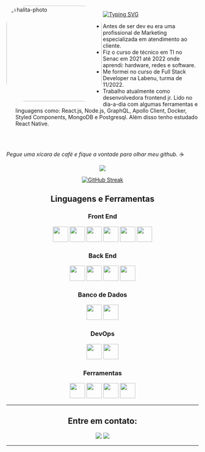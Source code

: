 
 
 <img align="left" alt="Thalita-photo" height="250" style="border-radius:50px;" src="https://user-images.githubusercontent.com/83131771/208322402-4d78f8af-3443-4937-a4ab-23ee14404a24.jpeg">

  [![Typing SVG](https://readme-typing-svg.demolab.com?font=Fira+Code&pause=1000&color=F77A10&width=435&lines=FullStack+Developer+Jr)](https://git.io/typing-svg)
  
 * Antes de ser dev eu era uma profissional de Marketing especializada em atendimento ao cliente. 
 * Fiz o curso de técnico em TI no Senac em 2021 até 2022 onde aprendi: hardware, redes e software.
 * Me formei no curso de Full Stack Developer na Labenu, turma de 11/2022.
 * Trabalho atualmente como desenvolvedora frontend jr. Lido no dia-a-dia com algumas ferramentas e linguagens como: React.js, Node.js, GraphQL, Apollo Client, Docker, Styled Components, MongoDB e Postgresql. Além disso tenho estudado React Native.
<br>
<br>

  <i>Pegue uma xícara de café e fique a vontade para olhar meu github. ☕</i>
  
  
   
<div align="center">
 <a href="https://github.com/thalitacesar/github-readme-stats"><img align="center" src="https://github-readme-stats.vercel.app/api/top-langs/?username=thalitacesar&layout=compact&theme=dark&hide_border=true" /></a> 
 
 [![GitHub Streak](https://github-readme-streak-stats.herokuapp.com/?user=thalitacesar&theme=dark)](https://git.io/streak-stats)
 </div>




<h2 align="center">Linguagens e Ferramentas</h2>
  <h3 align="center">Front End</h3>
  <p align="center">
    <img height="40" width="40" src="https://cdn.simpleicons.org/css3/ff9000" /> 
    <img height="40" width="40" src="https://cdn.simpleicons.org/html5/ff9000"/> 
    <img height="40" width="40" src="https://cdn.simpleicons.org/javascript/ff9000"/> 
    <img height="40" width="40" src="https://cdn.simpleicons.org/react/ff9000"/> 
    <img height="40" width="40" src="https://cdn.simpleicons.org/typescript/ff9000"/>    
 <img height="40" width="40" src="https://cdn.simpleicons.org/graphql/ff9000"/>    
  </p>
  
  <h3 align="center">Back End</h3>
  <p align="center">
    <img height="40" width="40" src="https://cdn.simpleicons.org/nodedotjs/ff9000"/> 
    <img height="40" width="40" src="https://cdn.simpleicons.org/express/ff9000"/>
    <img height="40" width="40" src="https://cdn.simpleicons.org/typescript/ff9000"/>    
    <img height="40" width="40" src="https://cdn.simpleicons.org/firebase/ff9000"/>    
  </p>
  
  <h3 align="center">Banco de Dados</h3>
  <p align="center">
    <img height="40" width="40" src="https://cdn.simpleicons.org/mongodb/ff9000"/>    
    <img height="40" width="40" src="https://cdn.simpleicons.org/mysql/ff9000"/> 
  </p>
  
  <h3 align="center">DevOps</h3>
  <p align="center">
    <img height="40" width="40" src="https://cdn.simpleicons.org/docker/ff9000"/>
    <img height="40" width="40" src="https://cdn.simpleicons.org/amazonaws/ff9000"/>        
  </p>
  
  <h3 align="center">Ferramentas</h3>
  <p align="center">
    <img height="40" width="40" src="https://cdn.simpleicons.org/trello/ff9000"/>
    <img height="40" width="40" src="https://cdn.simpleicons.org/visualstudio/ff9000"/>    
    <img height="40" width="40" src="https://cdn.simpleicons.org/figma/ff9000"/> 
    <img height="40" width="40" src="https://cdn.simpleicons.org/git/ff9000"/> 
  </p>


***************

<h2 align="center">Entre em contato:</h2>
<p align="center">
<a href = "mailto:thalita.walleska@gmail.com"><img src="https://img.shields.io/badge/Gmail-ff9000?style=for-the-badge&logo=gmail&logoColor=white" target=" _blank"></a>
<a href="https://www.linkedin.com/in/thalitacésar/" target="_blank"><img src="https://img.shields.io/badge/-LinkedIn-ff9000?style=for-the-badge&logo=linkedin&logoColor=white" target="_blank"></a>
</p>


   
***************


  

